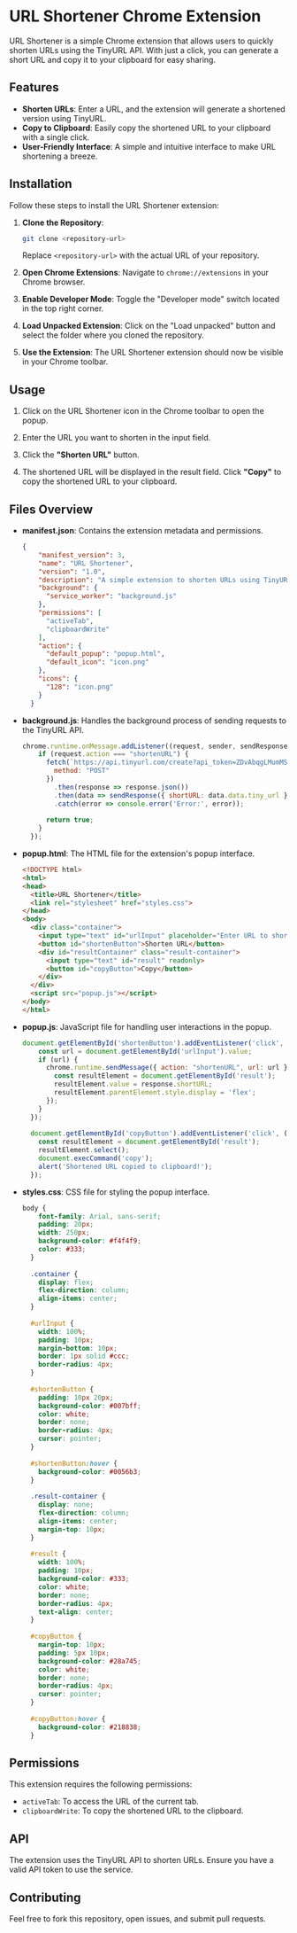 # URL Shortener Chrome Extension

URL Shortener is a simple Chrome extension that allows users to quickly shorten URLs using the TinyURL API. With just a click, you can generate a short URL and copy it to your clipboard for easy sharing.

## Features

- **Shorten URLs**: Enter a URL, and the extension will generate a shortened version using TinyURL.
- **Copy to Clipboard**: Easily copy the shortened URL to your clipboard with a single click.
- **User-Friendly Interface**: A simple and intuitive interface to make URL shortening a breeze.

## Installation

Follow these steps to install the URL Shortener extension:

1. **Clone the Repository**: 
   ```bash
   git clone <repository-url>
   ```
   Replace `<repository-url>` with the actual URL of your repository.

2. **Open Chrome Extensions**: 
   Navigate to `chrome://extensions` in your Chrome browser.

3. **Enable Developer Mode**: 
   Toggle the "Developer mode" switch located in the top right corner.

4. **Load Unpacked Extension**: 
   Click on the "Load unpacked" button and select the folder where you cloned the repository.

5. **Use the Extension**: 
   The URL Shortener extension should now be visible in your Chrome toolbar.

## Usage

1. Click on the URL Shortener icon in the Chrome toolbar to open the popup.

2. Enter the URL you want to shorten in the input field.

3. Click the **"Shorten URL"** button.

4. The shortened URL will be displayed in the result field. Click **"Copy"** to copy the shortened URL to your clipboard.

## Files Overview

- **manifest.json**: Contains the extension metadata and permissions.
  ```json
  {
      "manifest_version": 3,
      "name": "URL Shortener",
      "version": "1.0",
      "description": "A simple extension to shorten URLs using TinyURL",
      "background": {
        "service_worker": "background.js"
      },
      "permissions": [
        "activeTab",
        "clipboardWrite"
      ],
      "action": {
        "default_popup": "popup.html",
        "default_icon": "icon.png"
      },
      "icons": {
        "128": "icon.png"
      }
    }
  ```
  
- **background.js**: Handles the background process of sending requests to the TinyURL API.
  ```javascript
  chrome.runtime.onMessage.addListener((request, sender, sendResponse) => {
      if (request.action === "shortenURL") {
        fetch(`https://api.tinyurl.com/create?api_token=ZDvAbqgLMumMSpSdVZ8AYq7uDudG8Ryw9oVY4JJqT1fqt8tvlu8d41xhBnjm&url=${encodeURIComponent(request.url)}`, {
          method: "POST"
        })
          .then(response => response.json())
          .then(data => sendResponse({ shortURL: data.data.tiny_url }))
          .catch(error => console.error('Error:', error));
    
        return true;
      }
    });
  ```

- **popup.html**: The HTML file for the extension's popup interface.
  ```html
  <!DOCTYPE html>
  <html>
  <head>
    <title>URL Shortener</title>
    <link rel="stylesheet" href="styles.css">
  </head>
  <body>
    <div class="container">
      <input type="text" id="urlInput" placeholder="Enter URL to shorten">
      <button id="shortenButton">Shorten URL</button>
      <div id="resultContainer" class="result-container">
        <input type="text" id="result" readonly>
        <button id="copyButton">Copy</button>
      </div>
    </div>
    <script src="popup.js"></script>
  </body>
  </html>
  ```

- **popup.js**: JavaScript file for handling user interactions in the popup.
  ```javascript
  document.getElementById('shortenButton').addEventListener('click', () => {
      const url = document.getElementById('urlInput').value;
      if (url) {
        chrome.runtime.sendMessage({ action: "shortenURL", url: url }, response => {
          const resultElement = document.getElementById('result');
          resultElement.value = response.shortURL;
          resultElement.parentElement.style.display = 'flex';
        });
      }
    });
    
    document.getElementById('copyButton').addEventListener('click', () => {
      const resultElement = document.getElementById('result');
      resultElement.select();
      document.execCommand('copy');
      alert('Shortened URL copied to clipboard!');
    });
  ```

- **styles.css**: CSS file for styling the popup interface.
  ```css
  body {
      font-family: Arial, sans-serif;
      padding: 20px;
      width: 250px;
      background-color: #f4f4f9;
      color: #333;
    }
    
    .container {
      display: flex;
      flex-direction: column;
      align-items: center;
    }
    
    #urlInput {
      width: 100%;
      padding: 10px;
      margin-bottom: 10px;
      border: 1px solid #ccc;
      border-radius: 4px;
    }
    
    #shortenButton {
      padding: 10px 20px;
      background-color: #007bff;
      color: white;
      border: none;
      border-radius: 4px;
      cursor: pointer;
    }
    
    #shortenButton:hover {
      background-color: #0056b3;
    }
    
    .result-container {
      display: none;
      flex-direction: column;
      align-items: center;
      margin-top: 10px;
    }
    
    #result {
      width: 100%;
      padding: 10px;
      background-color: #333;
      color: white;
      border: none;
      border-radius: 4px;
      text-align: center;
    }
    
    #copyButton {
      margin-top: 10px;
      padding: 5px 10px;
      background-color: #28a745;
      color: white;
      border: none;
      border-radius: 4px;
      cursor: pointer;
    }
    
    #copyButton:hover {
      background-color: #218838;
    }
  ```

## Permissions

This extension requires the following permissions:

- `activeTab`: To access the URL of the current tab.
- `clipboardWrite`: To copy the shortened URL to the clipboard.

## API

The extension uses the TinyURL API to shorten URLs. Ensure you have a valid API token to use the service.

## Contributing

Feel free to fork this repository, open issues, and submit pull requests.


